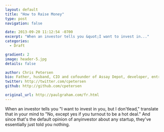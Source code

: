 ```yaml
---
layout: default
title: "How to Raise Money"
type: post
navigation: false

date: 2013-09-20 11:12:54 -0700
excerpt: "When an investor tells you &quot;I want to invest in..."
categories:
  - Draft

gradient: 2
image: header-5.jpg
details: false

author: Chris Petersen
bio: Father, husband, CIO and cofounder of Assay Depot, developer, entrepreneur and technologist.
twitter: http://twitter.com/cpetersen
github: http://github.com/cpetersen

original_url: http://paulgraham.com/fr.html
---
```



When an investor tells you "I want to invest in you, but I don'tlead," translate that in your mind to "No, except yes if you turnout to be a hot deal." And since that's the default opinion of anyinvestor about any startup, they've essentially just told you nothing. 

 ﻿  

 
